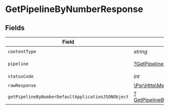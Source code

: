 # GetPipelineByNumberResponse


## Fields

| Field                                                                                                              | Type                                                                                                               | Required                                                                                                           | Description                                                                                                        |
| ------------------------------------------------------------------------------------------------------------------ | ------------------------------------------------------------------------------------------------------------------ | ------------------------------------------------------------------------------------------------------------------ | ------------------------------------------------------------------------------------------------------------------ |
| `contentType`                                                                                                      | *string*                                                                                                           | :heavy_check_mark:                                                                                                 | N/A                                                                                                                |
| `pipeline`                                                                                                         | [?GetPipelineByNumberPipeline](../../models/operations/GetPipelineByNumberPipeline.md)                             | :heavy_minus_sign:                                                                                                 | A pipeline object.                                                                                                 |
| `statusCode`                                                                                                       | *int*                                                                                                              | :heavy_check_mark:                                                                                                 | N/A                                                                                                                |
| `rawResponse`                                                                                                      | [\Psr\Http\Message\ResponseInterface](https://www.php-fig.org/psr/psr-7/#33-psrhttpmessageresponseinterface)       | :heavy_minus_sign:                                                                                                 | N/A                                                                                                                |
| `getPipelineByNumberDefaultApplicationJSONObject`                                                                  | [?GetPipelineByNumberDefaultApplicationJSON](../../models/operations/GetPipelineByNumberDefaultApplicationJSON.md) | :heavy_minus_sign:                                                                                                 | Error response.                                                                                                    |